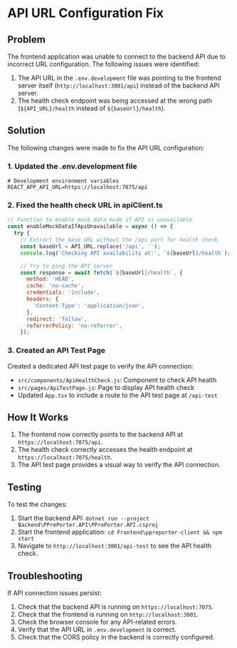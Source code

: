 # API URL Configuration Fix

## Problem

The frontend application was unable to connect to the backend API due to incorrect URL configuration. The following issues were identified:

1. The API URL in the `.env.development` file was pointing to the frontend server itself (`http://localhost:3001/api`) instead of the backend API server.
2. The health check endpoint was being accessed at the wrong path (`${API_URL}/health` instead of `${baseUrl}/health`).

## Solution

The following changes were made to fix the API URL configuration:

### 1. Updated the .env.development file

```
# Development environment variables
REACT_APP_API_URL=https://localhost:7075/api
```

### 2. Fixed the health check URL in apiClient.ts

```javascript
// Function to enable mock data mode if API is unavailable
const enableMockDataIfApiUnavailable = async () => {
  try {
    // Extract the base URL without the /api part for health check
    const baseUrl = API_URL.replace('/api', '');
    console.log('Checking API availability at:', `${baseUrl}/health`);

    // Try to ping the API server
    const response = await fetch(`${baseUrl}/health`, {
      method: 'HEAD',
      cache: 'no-cache',
      credentials: 'include',
      headers: {
        'Content-Type': 'application/json',
      },
      redirect: 'follow',
      referrerPolicy: 'no-referrer',
    });
```

### 3. Created an API Test Page

Created a dedicated API test page to verify the API connection:

- `src/components/ApiHealthCheck.js`: Component to check API health
- `src/pages/ApiTestPage.js`: Page to display API health check
- Updated `App.tsx` to include a route to the API test page at `/api-test`

## How It Works

1. The frontend now correctly points to the backend API at `https://localhost:7075/api`.
2. The health check correctly accesses the health endpoint at `https://localhost:7075/health`.
3. The API test page provides a visual way to verify the API connection.

## Testing

To test the changes:

1. Start the backend API: `dotnet run --project Backend\PPrePorter.API\PPrePorter.API.csproj`
2. Start the frontend application: `cd Frontend\ppreporter-client && npm start`
3. Navigate to `http://localhost:3001/api-test` to see the API health check.

## Troubleshooting

If API connection issues persist:

1. Check that the backend API is running on `https://localhost:7075`.
2. Check that the frontend is running on `http://localhost:3001`.
3. Check the browser console for any API-related errors.
4. Verify that the API URL in `.env.development` is correct.
5. Check that the CORS policy in the backend is correctly configured.
